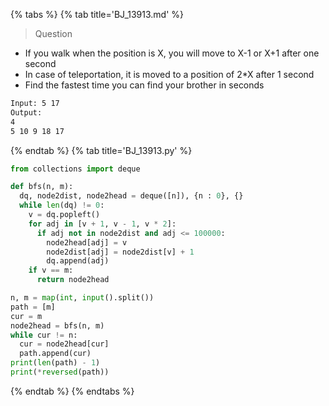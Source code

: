 {% tabs %}
{% tab title='BJ_13913.md' %}

> Question

* If you walk when the position is X, you will move to X-1 or X+1 after one second
* In case of teleportation, it is moved to a position of 2*X after 1 second
* Find the fastest time you can find your brother in seconds

```txt
Input: 5 17
Output:
4
5 10 9 18 17
```

{% endtab %}
{% tab title='BJ_13913.py' %}

```py
from collections import deque

def bfs(n, m):
  dq, node2dist, node2head = deque([n]), {n : 0}, {}
  while len(dq) != 0:
    v = dq.popleft()
    for adj in [v + 1, v - 1, v * 2]:
      if adj not in node2dist and adj <= 100000:
        node2head[adj] = v
        node2dist[adj] = node2dist[v] + 1
        dq.append(adj)
    if v == m:
      return node2head

n, m = map(int, input().split())
path = [m]
cur = m
node2head = bfs(n, m)
while cur != n:
  cur = node2head[cur]
  path.append(cur)
print(len(path) - 1)
print(*reversed(path))
```

{% endtab %}
{% endtabs %}
